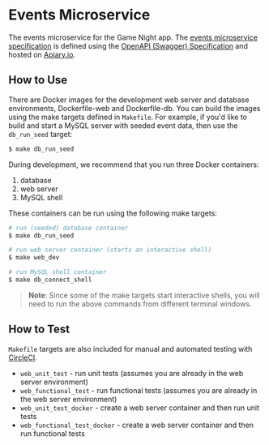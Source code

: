 # Events Microservice

The events microservice for the Game Night app. The [events microservice specification](http://docs.s3events.apiary.io/#) is defined using the [OpenAPI (Swagger) Specification](https://swagger.io/specification/) and hosted on [Apiary.io](https://apiary.io).

## How to Use

There are Docker images for the development web server and database environments, Dockerfile-web and Dockerfile-db. You can build the images using the make targets defined in `Makefile`. For example, if you'd like to build and start a MySQL server with seeded event data, then use the `db_run_seed` target:

```bash
$ make db_run_seed
```

During development, we recommend that you run three Docker containers:

1. database
2. web server
3. MySQL shell

These containers can be run using the following make targets:

```bash
# run (seeded) database container
$ make db_run_seed

# run web server container (starts an interactive shell)
$ make web_dev

# run MySQL shell container
$ make db_connect_shell
```

> **Note**: Since some of the make targets start interactive shells, you will need to run the above commands from different terminal windows.

## How to Test

`Makefile` targets are also included for manual and automated testing with [CircleCI](https://circleci.com).

- `web_unit_test` - run unit tests (assumes you are already in the web server environment)
- `web_functional_test` - run functional tests (assumes you are already in the web server environment)
- `web_unit_test_docker` - create a web server container and then run unit tests
- `web_functional_test_docker` - create a web server container and then run functional tests
